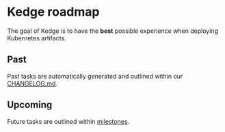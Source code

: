 # Kedge roadmap

The goal of Kedge is to have the __best__ possible experience when deploying Kubernetes artifacts. 

## Past

Past tasks are automatically generated and outlined within our [CHANGELOG.md](https://github.com/kedgeproject/kedge/blob/master/CHANGELOG.md).

## Upcoming

Future tasks are outlined within [milestones](https://github.com/kedgeproject/kedge/milestones).
